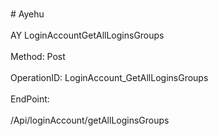 <br>#     Ayehu</br>
<br>AY LoginAccountGetAllLoginsGroups</br>
<br>Method: Post</br>
<br>OperationID: LoginAccount_GetAllLoginsGroups</br>
<br>EndPoint:</br>
<br>/Api/loginAccount/getAllLoginsGroups</br>
